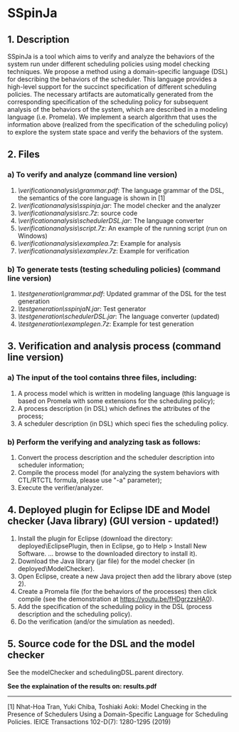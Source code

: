 # **SSpinJa**
## 1. Description
SSpinJa is a tool which aims to verify and analyze the behaviors of the system run under different scheduling policies using model checking techniques. We propose a method using a domain-specific language (DSL) for describing the behaviors of the scheduler. This language provides a high-level support for the succinct specification of different scheduling policies. The necessary artifacts are automatically generated from the corresponding specification of the scheduling policy for subsequent analysis of the behaviors of the system, which are described in a modeling language (i.e. Promela). We implement a search algorithm that uses the information above (realized from the specification of the scheduling policy) to explore the system state space and verify the behaviors of the system.

## 2. Files
### a) To verify and analyze (command line version)
1. _\verificationanalysis\grammar.pdf_: The language grammar of the DSL, the semantics of the core language is shown in [1]
1. _\verificationanalysis\sspinja.jar_: The model checker and the analyzer
1. _\verificationanalysis\src.7z_: source code
1. _\verificationanalysis\schedulerDSL.jar_: The language converter
1. _\verificationanalysis\script.7z_: An example of the running script (run on Windows)
1. _\verificationanalysis\examplea.7z_: Example for analysis
1. _\verificationanalysis\examplev.7z_: Example for verification



### b) To generate tests (testing scheduling policies) (command line version)
1. _\testgeneration\grammar.pdf_: Updated grammar of the DSL for the test generation
1. _\testgeneration\sspinjaN.jar_: Test generator
1. _\testgeneration\schedulerDSL.jar_: The language converter (updated)
1. _\testgeneration\examplegen.7z_: Example for test generation



## 3. Verification and analysis process (command line version)
### a) The input of the tool contains three files, including:
1. A process model which is written in modeling language (this language is based on Promela with some extensions for the scheduling policy);
1. A process description (in DSL) which defines the attributes of the process;
1. A scheduler description (in DSL) which speci
fies the scheduling policy.


### b) Perform the verifying and analyzing task as follows:
1. Convert the process description and the scheduler description into scheduler information;
1. Compile the process model (for analyzing the system behaviors with CTL/RTCTL formula, please use "-a" parameter);
1. Execute the verifier/analyzer.

## 4. Deployed plugin for Eclipse IDE and Model checker (Java library) (GUI version - updated!)
1. Install the plugin for Eclipse (download the directory: deployed\EclipsePlugin, then in Eclipse, go to Help > Install New Software. ... browse to the downloaded directory to install it).
1. Download the Java library (jar file) for the model checker (in deployed\ModelChecker).
1. Open Eclipse, create a new Java project then add the library above (step 2).
1. Create a Promela file (for the behaviors of the processes) then click compile (see the demonstration at https://youtu.be/fHDgrzzsHA0).
1. Add the specification of the scheduling policy in the DSL (process description and the scheduling policy).
1. Do the verification (and/or the simulation as needed).

## 5. Source code for the DSL and the model checker
See the modelChecker and schedulingDSL.parent directory.

**See the explaination of the results on: results.pdf**


----------------------------------------
[1] Nhat-Hoa Tran, Yuki Chiba, Toshiaki Aoki:
Model Checking in the Presence of Schedulers Using a Domain-Specific Language for Scheduling Policies. IEICE Transactions 102-D(7): 1280-1295 (2019)
